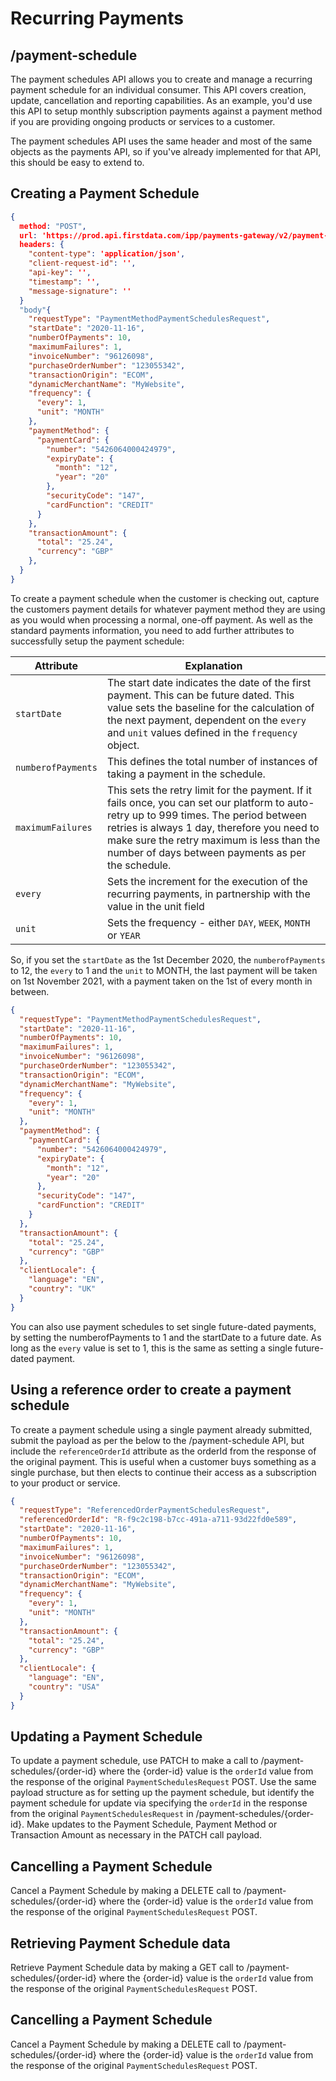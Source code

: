 # Recurring Payments

## /payment-schedule

The payment schedules API allows you to create and manage a recurring payment schedule for an individual consumer. This API covers creation, update, cancellation and reporting capabilities. As an example, you'd use this API to setup monthly subscription payments against a payment method if you are providing ongoing products or services to a customer.

The payment schedules API uses the same header and most of the same objects as the payments API, so if you've already implemented for that API, this should be easy to extend to.

## Creating a Payment Schedule

```json
{ 
  method: "POST",
  url: 'https://prod.api.firstdata.com/ipp/payments-gateway/v2/payment-schedules',
  headers: {
    "content-type": 'application/json',
    "client-request-id": '',
    "api-key": '',
    "timestamp": '',
    "message-signature": ''
  }
  "body"{
    "requestType": "PaymentMethodPaymentSchedulesRequest",
    "startDate": "2020-11-16",
    "numberOfPayments": 10,
    "maximumFailures": 1,
    "invoiceNumber": "96126098",
    "purchaseOrderNumber": "123055342",
    "transactionOrigin": "ECOM",
    "dynamicMerchantName": "MyWebsite",
    "frequency": {
      "every": 1,
      "unit": "MONTH"
    },
    "paymentMethod": {
      "paymentCard": {
        "number": "5426064000424979",
        "expiryDate": {
          "month": "12",
          "year": "20"
        },
        "securityCode": "147",
        "cardFunction": "CREDIT"
      }
    },
    "transactionAmount": {
      "total": "25.24",
      "currency": "GBP"
    },
  }
}
```

To create a payment schedule when the customer is checking out, capture the customers payment details for whatever payment method they are using as you would when processing a normal, one-off payment. As well as the standard payments information, you need to add further attributes to successfully setup the payment schedule:

|Attribute	|Explanation|
|-----------|-----------|
|```startDate```	|The start date indicates the date of the first payment. This can be future dated. This value sets the baseline for the calculation of the next payment, dependent on the ```every``` and ```unit``` values defined in the ```frequency``` object.|
|```numberofPayments```	|This defines the total number of instances of taking a payment in the schedule.|
|```maximumFailures```	|This sets the retry limit for the payment. If it fails once, you can set our platform to auto-retry up to 999 times. The period between retries is always 1 day, therefore you need to make sure the retry maximum is less than the number of days between payments as per the schedule.|
|```every```|	Sets the increment for the execution of the recurring payments, in partnership with the value in the unit field|
|```unit```	|Sets the frequency - either ```DAY```, ```WEEK```, ```MONTH``` or ```YEAR```|

So, if you set the ```startDate``` as the 1st December 2020, the ```numberofPayments``` to 12, the ```every``` to 1 and the ```unit``` to MONTH, the last payment will be taken on 1st November 2021, with a payment taken on the 1st of every month in between.

```json
{
  "requestType": "PaymentMethodPaymentSchedulesRequest",
  "startDate": "2020-11-16",
  "numberOfPayments": 10,
  "maximumFailures": 1,
  "invoiceNumber": "96126098",
  "purchaseOrderNumber": "123055342",
  "transactionOrigin": "ECOM",
  "dynamicMerchantName": "MyWebsite",
  "frequency": {
    "every": 1,
    "unit": "MONTH"
  },
  "paymentMethod": {
    "paymentCard": {
      "number": "5426064000424979",
      "expiryDate": {
        "month": "12",
        "year": "20"
      },
      "securityCode": "147",
      "cardFunction": "CREDIT"
    }
  },
  "transactionAmount": {
    "total": "25.24",
    "currency": "GBP"
  },
  "clientLocale": {
    "language": "EN",
    "country": "UK"
  }
}
```

You can also use payment schedules to set single future-dated payments, by setting the numberofPayments to 1 and the startDate to a future date. As long as the ```every``` value is set to 1, this is the same as setting a single future-dated payment.

## Using a reference order to create a payment schedule

To create a payment schedule using a single payment already submitted, submit the payload as per the below to the /payment-schedule API, but include the ```referenceOrderId``` attribute as the orderId from the response of the original payment. This is useful when a customer buys something as a single purchase, but then elects to continue their access as a subscription to your product or service.

```json
{
  "requestType": "ReferencedOrderPaymentSchedulesRequest",
  "referencedOrderId": "R-f9c2c198-b7cc-491a-a711-93d22fd0e589",
  "startDate": "2020-11-16",
  "numberOfPayments": 10,
  "maximumFailures": 1,
  "invoiceNumber": "96126098",
  "purchaseOrderNumber": "123055342",
  "transactionOrigin": "ECOM",
  "dynamicMerchantName": "MyWebsite",
  "frequency": {
    "every": 1,
    "unit": "MONTH"
  },
  "transactionAmount": {
    "total": "25.24",
    "currency": "GBP"
  },
  "clientLocale": {
    "language": "EN",
    "country": "USA"
  }
}
```

## Updating a Payment Schedule

To update a payment schedule, use PATCH to make a call to /payment-schedules/{order-id} where the {order-id} value is the ```orderId``` value from the response of the original ```PaymentSchedulesRequest``` POST. Use the same payload structure as for setting up the payment schedule, but identify the payment schedule for update via specifying the ```orderId``` in the response from the original ```PaymentSchedulesRequest``` in /payment-schedules/{order-id}. Make updates to the Payment Schedule, Payment Method or Transaction Amount as necessary in the PATCH call payload.

## Cancelling a Payment Schedule

Cancel a Payment Schedule by making a DELETE call to /payment-schedules/{order-id} where the {order-id} value is the ```orderId``` value from the response of the original ```PaymentSchedulesRequest``` POST.

## Retrieving Payment Schedule data

Retrieve Payment Schedule data by making a GET call to /payment-schedules/{order-id} where the {order-id} value is the ```orderId``` value from the response of the original ```PaymentSchedulesRequest``` POST.

## Cancelling a Payment Schedule

Cancel a Payment Schedule by making a DELETE call to /payment-schedules/{order-id} where the {order-id} value is the ```orderId``` value from the response of the original ```PaymentSchedulesRequest``` POST.
